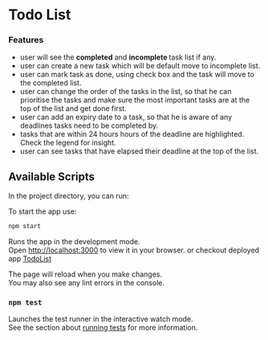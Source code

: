 # Todo List

### Features

- user will see the <b>completed</b> and <b>incomplete </b> task list if any.
- user can create a new task which will be default move to incomplete list.
- user can mark task as done, using check box and the task will move to the completed list.
- user can change the order of the tasks in the list, so that he can prioritise the tasks and make sure the most important tasks are at the top of the list and get done first.
- user can add an expiry date to a task, so that he is aware of any deadlines tasks need to be completed by.
- tasks that are within 24 hours hours of the deadline are highlighted. Check the legend for insight.
- user can see tasks that have elapsed their deadline at the top of the list.

## Available Scripts

In the project directory, you can run:

To start the app use:

```bash
npm start
```

Runs the app in the development mode.\
Open [http://localhost:3000](http://localhost:3000) to view it in your browser.
or checkout deployed app [TodoList](https://todo-list-amber-psi.vercel.app/)

The page will reload when you make changes.\
You may also see any lint errors in the console.

### `npm test`

Launches the test runner in the interactive watch mode.\
See the section about [running tests](https://facebook.github.io/create-react-app/docs/running-tests) for more information.
